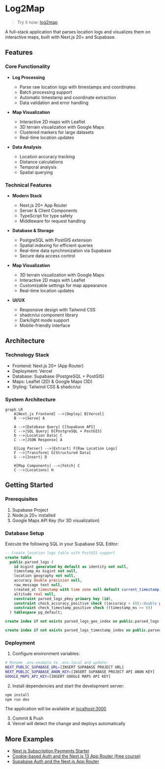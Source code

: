# Log2Map

> Try it now: [log2map](https://log2map.vercel.app)

A full-stack application that parses location logs and visualizes them on interactive maps, built with Next.js 20+ and Supabase.

## Features

### Core Functionality
- **Log Processing**
  - Parse raw location logs with timestamps and coordinates
  - Batch processing support
  - Automatic timestamp and coordinate extraction
  - Data validation and error handling

- **Map Visualization**
  - Interactive 2D maps with Leaflet
  - 3D terrain visualization with Google Maps
  - Clustered markers for large datasets
  - Real-time location updates

- **Data Analysis**
  - Location accuracy tracking
  - Distance calculations
  - Temporal analysis
  - Spatial querying

### Technical Features
- **Modern Stack**
  - Next.js 20+ App Router
  - Server & Client Components
  - TypeScript for type safety
  - Middleware for request handling

- **Database & Storage**
  - PostgreSQL with PostGIS extension
  - Spatial indexing for efficient queries
  - Real-time data synchronization via Supabase
  - Secure data access control

- **Map Visualization**
  - 3D terrain visualization with Google Maps
  - Interactive 2D maps with Leaflet
  - Customizable settings for map appearance
  - Real-time location updates

- **UI/UX**
  - Responsive design with Tailwind CSS
  - shadcn/ui component library
  - Dark/light mode support
  - Mobile-friendly interface

## Architecture

### Technology Stack
- Frontend: Next.js 20+ (App Router)
- Deployment: Vercel
- Database: Supabase (PostgreSQL + PostGIS)
- Maps: Leaflet (2D) & Google Maps (3D)
- Styling: Tailwind CSS & shadcn/ui

### System Architecture

```mermaid
graph LR
    A[Next.js Frontend] -->|Deploy| B[Vercel]
    B -->|Serve| A
    
    A -->|Database Query| C[Supabase API]
    C -->|SQL Query| D[PostgreSQL + PostGIS]
    D -->|Location Data| C
    C -->|JSON Response| A
    
    E[Log Parser] -->|Extract| F[Raw Location Logs]
    F -->|Transform| G[Structured Data]
    G -->|Insert| D
    
    H[Map Components] -->|Fetch| C
    C -->|Locations| H
```

## Getting Started

### Prerequisites
1. Supabase Project
2. Node.js 20+ installed
3. Google Maps API Key (for 3D visualization)

### Database Setup
Execute the following SQL in your Supabase SQL Editor:

```sql
-- Create location logs table with PostGIS support
create table
  public.parsed_logs (
    id bigint generated by default as identity not null,
    timestamp_ms bigint not null,
    location geography not null,
    accuracy double precision null,
    raw_message text null,
    created_at timestamp with time zone null default current_timestamp,
    altitude real null,
    constraint parsed_logs_pkey primary key (id),
    constraint check_accuracy_positive check ((accuracy > (0)::double precision)),
    constraint check_timestamp_positive check ((timestamp_ms >= 0))
  ) tablespace pg_default;

create index if not exists parsed_logs_geo_index on public.parsed_logs using gist (location) tablespace pg_default;

create index if not exists parsed_logs_timestamp_index on public.parsed_logs using btree (timestamp_ms) tablespace pg_default;
```

### Deployment
1. Configure environment variables:
```bash
# Rename .env.example to .env.local and update:
NEXT_PUBLIC_SUPABASE_URL=[INSERT SUPABASE PROJECT URL]
NEXT_PUBLIC_SUPABASE_ANON_KEY=[INSERT SUPABASE PROJECT API ANON KEY]
GOOGLE_MAPS_API_KEY=[INSERT GOOGLE MAPS API KEY]
```

2. Install dependencies and start the development server:
```bash
npm install
npm run dev
```

The application will be available at [localhost:3000](http://localhost:3000)

3. Commit & Push
4. Vercel will detect the change and deploys automatically 



## More Examples
- [Next.js Subscription Payments Starter](https://github.com/vercel/nextjs-subscription-payments)
- [Cookie-based Auth and the Next.js 13 App Router (free course)](https://youtube.com/playlist?list=PL5S4mPUpp4OtMhpnp93EFSo42iQ40XjbF)
- [Supabase Auth and the Next.js App Router](https://github.com/supabase/supabase/tree/master/examples/auth/nextjs)
